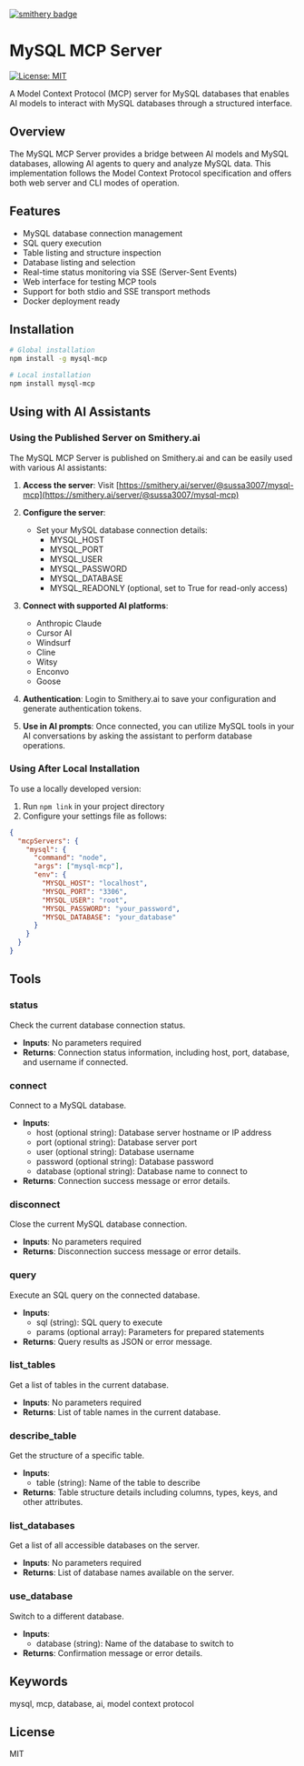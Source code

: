 [![smithery badge](https://smithery.ai/badge/@sussa3007/mysql-mcp)](https://smithery.ai/server/@sussa3007/mysql-mcp)



# MySQL MCP Server
[![License: MIT](https://img.shields.io/badge/License-MIT-yellow.svg)](https://opensource.org/licenses/MIT)

A Model Context Protocol (MCP) server for MySQL databases that enables AI models to interact with MySQL databases through a structured interface.

## Overview

The MySQL MCP Server provides a bridge between AI models and MySQL databases, allowing AI agents to query and analyze MySQL data. This implementation follows the Model Context Protocol specification and offers both web server and CLI modes of operation.

## Features

- MySQL database connection management
- SQL query execution
- Table listing and structure inspection
- Database listing and selection
- Real-time status monitoring via SSE (Server-Sent Events)
- Web interface for testing MCP tools
- Support for both stdio and SSE transport methods
- Docker deployment ready

## Installation

```bash
# Global installation
npm install -g mysql-mcp

# Local installation
npm install mysql-mcp
```

## Using with AI Assistants

### Using the Published Server on Smithery.ai

The MySQL MCP Server is published on Smithery.ai and can be easily used with various AI assistants:

1. **Access the server**: Visit [https://smithery.ai/server/@sussa3007/mysql-mcp](https://smithery.ai/server/@sussa3007/mysql-mcp)

2. **Configure the server**:

   - Set your MySQL database connection details:
     - MYSQL_HOST
     - MYSQL_PORT
     - MYSQL_USER
     - MYSQL_PASSWORD
     - MYSQL_DATABASE
     - MYSQL_READONLY (optional, set to True for read-only access)

3. **Connect with supported AI platforms**:

   - Anthropic Claude
   - Cursor AI
   - Windsurf
   - Cline
   - Witsy
   - Enconvo
   - Goose

4. **Authentication**: Login to Smithery.ai to save your configuration and generate authentication tokens.

5. **Use in AI prompts**: Once connected, you can utilize MySQL tools in your AI conversations by asking the assistant to perform database operations.

### Using After Local Installation

To use a locally developed version:

1. Run `npm link` in your project directory
2. Configure your settings file as follows:

```json
{
  "mcpServers": {
    "mysql": {
      "command": "node",
      "args": ["mysql-mcp"],
      "env": {
        "MYSQL_HOST": "localhost",
        "MYSQL_PORT": "3306",
        "MYSQL_USER": "root",
        "MYSQL_PASSWORD": "your_password",
        "MYSQL_DATABASE": "your_database"
      }
    }
  }
}
```

## Tools

### status

Check the current database connection status.

- **Inputs**: No parameters required
- **Returns**: Connection status information, including host, port, database, and username if connected.

### connect

Connect to a MySQL database.

- **Inputs**:
  - host (optional string): Database server hostname or IP address
  - port (optional string): Database server port
  - user (optional string): Database username
  - password (optional string): Database password
  - database (optional string): Database name to connect to
- **Returns**: Connection success message or error details.

### disconnect

Close the current MySQL database connection.

- **Inputs**: No parameters required
- **Returns**: Disconnection success message or error details.

### query

Execute an SQL query on the connected database.

- **Inputs**:
  - sql (string): SQL query to execute
  - params (optional array): Parameters for prepared statements
- **Returns**: Query results as JSON or error message.

### list_tables

Get a list of tables in the current database.

- **Inputs**: No parameters required
- **Returns**: List of table names in the current database.

### describe_table

Get the structure of a specific table.

- **Inputs**:
  - table (string): Name of the table to describe
- **Returns**: Table structure details including columns, types, keys, and other attributes.

### list_databases

Get a list of all accessible databases on the server.

- **Inputs**: No parameters required
- **Returns**: List of database names available on the server.

### use_database

Switch to a different database.

- **Inputs**:
  - database (string): Name of the database to switch to
- **Returns**: Confirmation message or error details.


## Keywords

mysql, mcp, database, ai, model context protocol

## License

MIT
